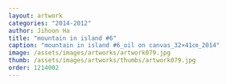 ```yaml
---
layout: artwork
categories: "2014-2012"
author: Jihoon Ha
title: "mountain in island #6"
caption: "mountain in island #6_oil on canvas_32×41㎝_2014"
image: /assets/images/artworks/artwork079.jpg
thumb: /assets/images/artworks/thumbs/artwork079.jpg
order: 1214002
---
```

